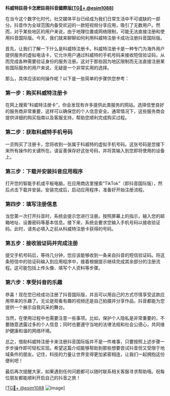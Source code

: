 **科威特註冊卡怎麽註冊抖音國際版[[TG💪+ @esim1088](https://t.me/s/esim1088)]**

在当今这个数字化时代，社交媒体平台已经成为我们日常生活中不可或缺的一部分。抖音作为全球范围内备受欢迎的一款短视频分享应用，吸引了无数用户。然而，对于某些地区的用户来说，由于地理位置或网络限制，可能无法直接注册和使用抖音国际版。今天，我们就来聊聊如何利用科威特注册卡成功注册抖音国际版。

首先，让我们了解一下什么是科威特注册卡。科威特注册卡是一种专门为海外用户提供服务的虚拟电话卡，它允许用户通过科威特的手机号码来接收短信验证码，从而完成各种需要验证身份的服务注册。这对于那些因为地区限制而无法直接注册某些国际服务的用户来说，无疑是一个非常实用的选择。

那么，具体应该如何操作呢？以下是一些简单的步骤供您参考：

### 第一步：购买科威特注册卡

在网上搜索“科威特注册卡”，你会发现有许多提供此类服务的网站。选择信誉良好的服务商非常重要，这样可以确保您的个人信息安全。通常情况下，这些服务商会提供详细的购买指南以及客服支持，帮助您顺利完成购买过程。

### 第二步：获取科威特手机号码

一旦购买了注册卡，您将收到一张属于科威特的虚拟手机号码。这张号码是您接下来所有操作的关键所在。请妥善保存好这张号码，并将其输入到您即将使用的设备上。

### 第三步：下载并安装抖音应用程序

打开您的智能手机或平板电脑，在应用商店里搜索“TikTok”（即抖音国际版），然后点击下载并安装。安装完成后，启动应用程序，准备好开始注册流程。

### 第四步：填写注册信息

当您第一次打开抖音时，系统会提示您进行注册。按照屏幕上的指示，输入您的邮箱地址、设置密码等基本信息。接下来，系统会要求您输入手机号码以接收验证码。此时，请务必填入之前从科威特注册卡获得的号码。

### 第五步：接收验证码并完成注册

提交手机号码后，等待几分钟，您应该能够收到一条来自抖音的短信验证码。将这条短信中的验证码输入到应用程序中，接着根据提示继续完成其余部分的注册流程。这可能包括上传头像、填写个人资料等步骤。

### 第六步：享受抖音的乐趣

恭喜！现在您已经成功注册了抖音国际版，并且可以用自己的方式尽情享受这款应用带来的乐趣了。无论是观看有趣的视频还是自己拍摄并分享作品，抖音都能为您提供一个展示自我风采的舞台。

当然，在使用过程中也需要注意一些事项。比如，保护个人隐私是非常重要的，不要随意透露过多的个人信息；同时也要遵守当地的法律法规和社会公德心，共同维护健康和谐的网络环境。

总之，借助科威特注册卡来注册抖音国际版并不是一件难事，只要按照上述步骤一步步操作即可轻松实现。希望这篇介绍能够帮助到那些想要尝试抖音但又受限于地域条件的朋友。记住，科技的力量让世界变得更加紧密相连，让我们一起拥抱这份便利吧！

最后再次提醒大家，如果遇到任何问题都可以随时联系相关客服寻求帮助哦。祝每位朋友都能顺利开启自己的抖音之旅！

[[TG💪+ @esim1088](https://t.me/s/esim1088) ![Image](https://i.postimg.cc/4NQfJmqS/Snipaste-2025-05-13-00-14-12.png)]